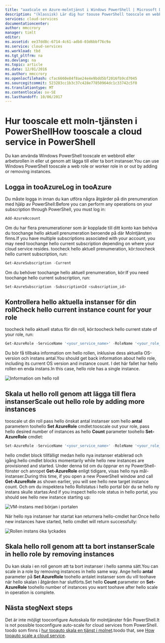 ```yaml
---
title: "aaaScale en Azure-molntjänst i Windows PowerShell | Microsoft Docs"
description: "(klassisk) Lär dig hur toouse PowerShell tooscale en webbroll eller arbetsrollen in eller ut i Azure."
services: cloud-services
documentationcenter: 
author: mmccrory
manager: timlt
editor: 
ms.assetid: ee37dd8c-6714-4c61-adb8-03d6bbf76c9a
ms.service: cloud-services
ms.workload: tbd
ms.tgt_pltfrm: na
ms.devlang: na
ms.topic: article
ms.date: 12/01/2016
ms.author: mmccrory
ms.openlocfilehash: cfac6660e84f8ae24e4e9bdd5bf2016fb9cd7045
ms.sourcegitcommit: 523283cc1b3c37c428e77850964dc1c33742c5f0
ms.translationtype: MT
ms.contentlocale: sv-SE
ms.lasthandoff: 10/06/2017
---
```

# <a name="how-tooscale-a-cloud-service-in-powershell"></a><span data-ttu-id="ac991-103">Hur tooscale ett moln-tjänsten i PowerShell</span><span class="sxs-lookup"><span data-stu-id="ac991-103">How tooscale a cloud service in PowerShell</span></span>

<span data-ttu-id="ac991-104">Du kan använda Windows PowerShell tooscale en webbroll eller arbetsrollen in eller ut genom att lägga till eller ta bort instanser.</span><span class="sxs-lookup"><span data-stu-id="ac991-104">You can use Windows PowerShell tooscale a web role or worker role in or out by adding or removing instances.</span></span>  

## <a name="log-in-tooazure"></a><span data-ttu-id="ac991-105">Logga in tooAzure</span><span class="sxs-lookup"><span data-stu-id="ac991-105">Log in tooAzure</span></span>

<span data-ttu-id="ac991-106">Du måste logga in innan du kan utföra några åtgärder på din prenumeration med hjälp av PowerShell:</span><span class="sxs-lookup"><span data-stu-id="ac991-106">Before you can perform any operations on your subscription through PowerShell, you must log in:</span></span>

```powershell
Add-AzureAccount
```

<span data-ttu-id="ac991-107">Om du har flera prenumerationer som är kopplade till ditt konto kan behöva du toochange hello aktuell prenumeration beroende på där Molntjänsten finns.</span><span class="sxs-lookup"><span data-stu-id="ac991-107">If you have multiple subscriptions associated with your account, you may need toochange hello current subscription depending on where your cloud service resides.</span></span> <span data-ttu-id="ac991-108">toocheck hello aktuell prenumeration, kör:</span><span class="sxs-lookup"><span data-stu-id="ac991-108">toocheck hello current subscription, run:</span></span>

```powershell
Get-AzureSubscription -Current
```

<span data-ttu-id="ac991-109">Om du behöver toochange hello aktuell prenumeration, kör:</span><span class="sxs-lookup"><span data-stu-id="ac991-109">If you need toochange hello current subscription, run:</span></span>

```powershell
Set-AzureSubscription -SubscriptionId <subscription_id>
```

## <a name="check-hello-current-instance-count-for-your-role"></a><span data-ttu-id="ac991-110">Kontrollera hello aktuella instanser för din roll</span><span class="sxs-lookup"><span data-stu-id="ac991-110">Check hello current instance count for your role</span></span>

<span data-ttu-id="ac991-111">toocheck hello aktuell status för din roll, kör:</span><span class="sxs-lookup"><span data-stu-id="ac991-111">toocheck hello current state of your role, run:</span></span>

```powershell
Get-AzureRole -ServiceName '<your_service_name>' -RoleName '<your_role_name>'
```

<span data-ttu-id="ac991-112">Du bör få tillbaka information om hello rollen, inklusive dess aktuella OS-version och instans antal.</span><span class="sxs-lookup"><span data-stu-id="ac991-112">You should get back information about hello role, including its current OS version and instance count.</span></span> <span data-ttu-id="ac991-113">I det här fallet har hello rollen en enda instans.</span><span class="sxs-lookup"><span data-stu-id="ac991-113">In this case, hello role has a single instance.</span></span>

![Information om hello roll](./media/cloud-services-how-to-scale-powershell/get-azure-role.png)

## <a name="scale-out-hello-role-by-adding-more-instances"></a><span data-ttu-id="ac991-115">Skala ut hello roll genom att lägga till flera instanser</span><span class="sxs-lookup"><span data-stu-id="ac991-115">Scale out hello role by adding more instances</span></span>

<span data-ttu-id="ac991-116">tooscale ut din roll pass hello önskat antal instanser som hello **antal** parametern toohello **Set AzureRole** cmdlet:</span><span class="sxs-lookup"><span data-stu-id="ac991-116">tooscale out your role, pass hello desired number of instances as hello **Count** parameter toohello **Set-AzureRole** cmdlet:</span></span>

```powershell
Set-AzureRole -ServiceName '<your_service_name>' -RoleName '<your_role_name>' -Slot <target_slot> -Count <desired_instances>
```

<span data-ttu-id="ac991-117">hello cmdlet block tillfälligt medan hello nya instanser etablerad och igång.</span><span class="sxs-lookup"><span data-stu-id="ac991-117">hello cmdlet blocks momentarily while hello new instances are provisioned and started.</span></span> <span data-ttu-id="ac991-118">Under denna tid om du öppnar en ny PowerShell-fönster och anropet **Get-AzureRole** enligt tidigare, visas hello nya mål-instanser.</span><span class="sxs-lookup"><span data-stu-id="ac991-118">During this time, if you open a new PowerShell window and call **Get-AzureRole** as shown earlier, you will see hello new target instance count.</span></span> <span data-ttu-id="ac991-119">Och om du inspektera hello Rollstatus i hello portal bör du se hello ny instans skulle startas:</span><span class="sxs-lookup"><span data-stu-id="ac991-119">And if you inspect hello role status in hello portal, you should see hello new instance starting up:</span></span>

![VM-instans med början i portalen](./media/cloud-services-how-to-scale-powershell/role-instance-starting.png)

<span data-ttu-id="ac991-121">När hello nya instanser har startat kan returnera hello-cmdlet har:</span><span class="sxs-lookup"><span data-stu-id="ac991-121">Once hello new instances have started, hello cmdlet will return successfully:</span></span>

![Rollen instans öka lyckades](./media/cloud-services-how-to-scale-powershell/set-azure-role-success.png)

## <a name="scale-in-hello-role-by-removing-instances"></a><span data-ttu-id="ac991-123">Skala hello roll genom att ta bort instanser</span><span class="sxs-lookup"><span data-stu-id="ac991-123">Scale in hello role by removing instances</span></span>

<span data-ttu-id="ac991-124">Du kan skala i en roll genom att ta bort instanser i hello samma sätt.</span><span class="sxs-lookup"><span data-stu-id="ac991-124">You can scale in a role by removing instances in hello same way.</span></span> <span data-ttu-id="ac991-125">Ange hello **antal** parameter på **Set AzureRole** toohello antalet instanser som du vill toohave när hello skalan i åtgärden har slutförts.</span><span class="sxs-lookup"><span data-stu-id="ac991-125">Set hello **Count** parameter on **Set-AzureRole** toohello number of instances you want toohave after hello scale in operation is complete.</span></span>

## <a name="next-steps"></a><span data-ttu-id="ac991-126">Nästa steg</span><span class="sxs-lookup"><span data-stu-id="ac991-126">Next steps</span></span>

<span data-ttu-id="ac991-127">Det är inte möjligt tooconfigure Autoskala för molntjänster från PowerShell.</span><span class="sxs-lookup"><span data-stu-id="ac991-127">It is not possible tooconfigure auto-scale for cloud services from PowerShell.</span></span> <span data-ttu-id="ac991-128">toodo som finns i [hur tooauto skala en tjänst i molnet](cloud-services-how-to-scale-portal.md).</span><span class="sxs-lookup"><span data-stu-id="ac991-128">toodo that, see [How tooauto scale a cloud service](cloud-services-how-to-scale-portal.md).</span></span>
